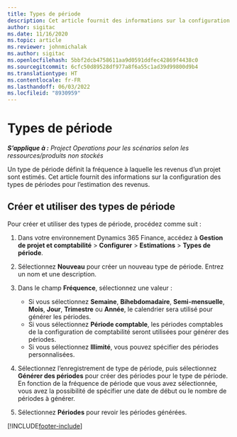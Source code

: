 ```yaml
---
title: Types de période
description: Cet article fournit des informations sur la configuration des types de périodes pour l’estimation des revenus.
author: sigitac
ms.date: 11/16/2020
ms.topic: article
ms.reviewer: johnmichalak
ms.author: sigitac
ms.openlocfilehash: 5bbf2dcb4758611aa9d0591ddfec42869f4438c0
ms.sourcegitcommit: 6cfc50d89528df977a8f6a55c1ad39d99800d9b4
ms.translationtype: HT
ms.contentlocale: fr-FR
ms.lasthandoff: 06/03/2022
ms.locfileid: "8930959"
---
```

# <a name="period-types"></a>Types de période

_**S’applique à :** Project Operations pour les scénarios selon les ressources/produits non stockés_

Un type de période définit la fréquence à laquelle les revenus d’un projet sont estimés. Cet article fournit des informations sur la configuration des types de périodes pour l’estimation des revenus. 

## <a name="create-and-work-with-period-types"></a>Créer et utiliser des types de période
Pour créer et utiliser des types de période, procédez comme suit :

1. Dans votre environnement Dynamics 365 Finance, accédez à **Gestion de projet et comptabilité** > **Configurer** > **Estimations** > **Types de période**.
2. Sélectionnez **Nouveau** pour créer un nouveau type de période. Entrez un nom et une description.
3. Dans le champ **Fréquence**, sélectionnez une valeur :

    - Si vous sélectionnez **Semaine**, **Bihebdomadaire**, **Semi-mensuelle**, **Mois**, **Jour**, **Trimestre** ou **Année**, le calendrier sera utilisé pour générer les périodes. 
    - Si vous sélectionnez **Période comptable**, les périodes comptables de la configuration de comptabilité seront utilisées pour générer des périodes.
    - Si vous sélectionnez **Illimité**, vous pouvez spécifier des périodes personnalisées.
4. Sélectionnez l’enregistrement de type de période, puis sélectionnez **Générer des périodes** pour créer des périodes pour le type de période. En fonction de la fréquence de période que vous avez sélectionnée, vous avez la possibilité de spécifier une date de début ou le nombre de périodes à générer.
5. Sélectionnez **Périodes** pour revoir les périodes générées.



[!INCLUDE[footer-include](../includes/footer-banner.md)]